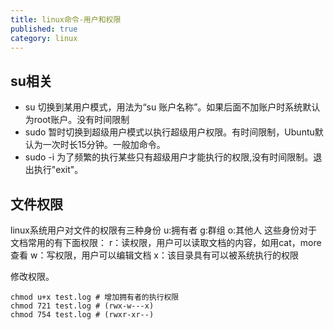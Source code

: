 ```yaml
---
title: linux命令-用户和权限
published: true
category: linux
---
```



## su相关
* su 切换到某用户模式，用法为“su 账户名称”。如果后面不加账户时系统默认为root账户。没有时间限制
* sudo 暂时切换到超级用户模式以执行超级用户权限。有时间限制，Ubuntu默认为一次时长15分钟。一般加命令。
* sudo -i 为了频繁的执行某些只有超级用户才能执行的权限,没有时间限制。退出执行"exit"。

## 文件权限
linux系统用户对文件的权限有三种身份 u:拥有者 g:群组 o:其他人
这些身份对于文档常用的有下面权限：
r：读权限，用户可以读取文档的内容，如用cat，more查看
w：写权限，用户可以编辑文档
x：该目录具有可以被系统执行的权限

修改权限。
```shell script
chmod u+x test.log # 增加拥有者的执行权限
chmod 721 test.log # (rwx-w---x) 
chmod 754 test.log # (rwxr-xr--)
```